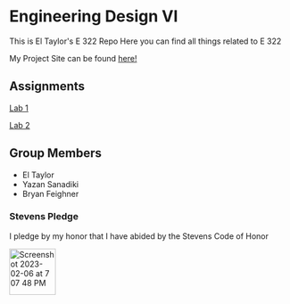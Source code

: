 # Engineering Design VI

This is El Taylor's E 322 Repo
Here you can find all things related to E 322

My Project Site can be found [here!](https://sites.google.com/stevens.edu/first-site/home)
## Assignments

  [Lab 1](https://github.com/ETaylor2/EngDesignVI/blob/main/Lab_1.md)
  
  [Lab 2](https://github.com/ETaylor2/EngDesignVI/blob/main/Lab_2.md)
  
  

## Group Members
- El Taylor 
- Yazan Sanadiki
- Bryan Feighner

### Stevens Pledge
I pledge by my honor that I have abided by the Stevens Code of Honor

<img width="83" alt="Screenshot 2023-02-06 at 7 07 48 PM" src="https://user-images.githubusercontent.com/98351265/226483499-29057f10-3b8a-44e6-af9b-d2ff212f0e69.png">
